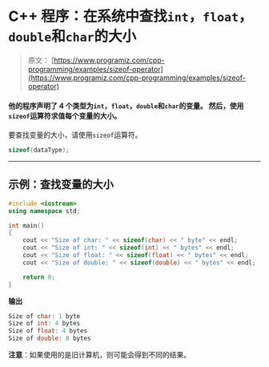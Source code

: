 # C++ 程序：在系统中查找`int`，`float`，`double`和`char`的大小

> 原文： [https://www.programiz.com/cpp-programming/examples/sizeof-operator](https://www.programiz.com/cpp-programming/examples/sizeof-operator)

#### 他的程序声明了 4 个类型为`int`，`float`，`double`和`char`的变量。 然后，使用`sizeof`运算符求值每个变量的大小。

要查找变量的大小，请使用`sizeof`运算符。

```cpp
sizeof(dataType);
```

* * *

## 示例：查找变量的大小

```cpp
#include <iostream>
using namespace std;

int main() 
{    
    cout << "Size of char: " << sizeof(char) << " byte" << endl;
    cout << "Size of int: " << sizeof(int) << " bytes" << endl;
    cout << "Size of float: " << sizeof(float) << " bytes" << endl;
    cout << "Size of double: " << sizeof(double) << " bytes" << endl;

    return 0;
}
```

**输出**

```cpp
Size of char: 1 byte
Size of int: 4 bytes
Size of float: 4 bytes
Size of double: 8 bytes
```

**注意**：如果使用的是旧计算机，则可能会得到不同的结果。